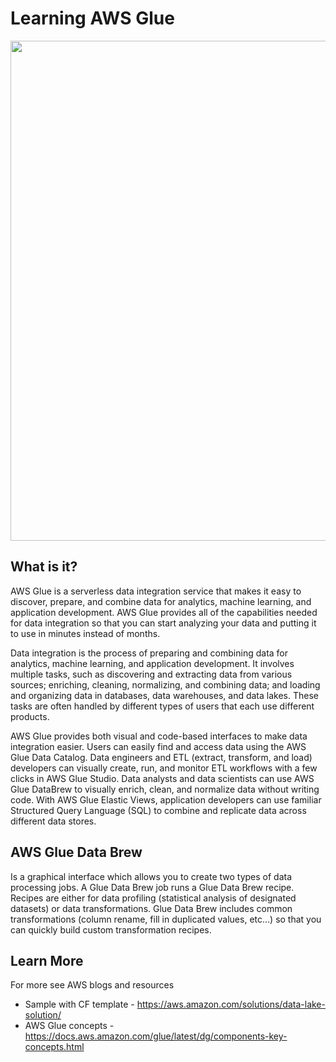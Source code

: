 # Learning AWS Glue

<img src="https://github.com/lynnlangit/Hello-AWS-Data-Services/blob/master/images/glue-arch.png" width=800>

## What is it?

AWS Glue is a serverless data integration service that makes it easy to discover, prepare, and combine data for analytics, machine learning, and application development. AWS Glue provides all of the capabilities needed for data integration so that you can start analyzing your data and putting it to use in minutes instead of months.

Data integration is the process of preparing and combining data for analytics, machine learning, and application development. It involves multiple tasks, such as discovering and extracting data from various sources; enriching, cleaning, normalizing, and combining data; and loading and organizing data in databases, data warehouses, and data lakes. These tasks are often handled by different types of users that each use different products.

AWS Glue provides both visual and code-based interfaces to make data integration easier. Users can easily find and access data using the AWS Glue Data Catalog. Data engineers and ETL (extract, transform, and load) developers can visually create, run, and monitor ETL workflows with a few clicks in AWS Glue Studio. Data analysts and data scientists can use AWS Glue DataBrew to visually enrich, clean, and normalize data without writing code. With AWS Glue Elastic Views, application developers can use familiar Structured Query Language (SQL) to combine and replicate data across different data stores.

## AWS Glue Data Brew

Is a graphical interface which allows you to create two types of data processing jobs.  A Glue Data Brew job runs a Glue Data Brew recipe.  Recipes are either for data profiling (statistical analysis of designated datasets) or data transformations.  Glue Data Brew includes common transformations (column rename, fill in duplicated values, etc...) so that you can quickly build custom transformation recipes.

## Learn More

For more see AWS blogs and resources
- Sample with CF template - https://aws.amazon.com/solutions/data-lake-solution/
- AWS Glue concepts - https://docs.aws.amazon.com/glue/latest/dg/components-key-concepts.html
